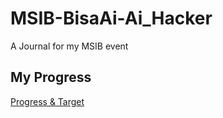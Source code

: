 # MSIB-BisaAi-Ai_Hacker
A Journal for my MSIB event 

## My Progress
[Progress & Target](https://s.id/My-Progress-N-Target)
